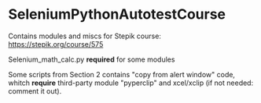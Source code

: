 # SeleniumPythonAutotestCourse
Contains modules and miscs for Stepik course: https://stepik.org/course/575

Selenium_math_calc.py __required__ for some modules

Some scripts from Section 2 contains "copy from alert window" code, whitch __require__ third-party module "pyperclip" 
and xcel/xclip (if not needed: comment it out).
